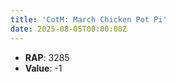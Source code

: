 ```yaml
---
title: 'CotM: March Chicken Pot Pi'
date: 2025-08-05T00:00:00Z
---
```

- **RAP**: 3285
- **Value**: -1
